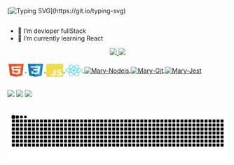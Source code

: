 

[![Typing SVG](https://readme-typing-svg.demolab.com?font=Fira+Code&weight=500&size=24&pause=1000&color=%237159c1?&random=false&width=435&lines=Hello%2C+World!)](https://git.io/typing-svg)
##
- 🔭 I’m devloper fullStack
- 🌱 I’m currently learning React

<div align="center">
  <a href="https://github.com/mraphaely">
  <img height="180em" src="https://github-readme-stats.vercel.app/api?username=mraphaely&show_icons=true&theme=midnight-purple&include_all_commits=true&count_private=true"/>
  <img height="180em" src="https://github-readme-stats.vercel.app/api/top-langs/?username=mraphaely&layout=compact&langs_count=7&theme=midnight-purple"/>
</div>

<div style="display: inline_block"><br>
  <img align="center" alt="Mary-HTML" height="30" width="40" src="https://raw.githubusercontent.com/devicons/devicon/master/icons/html5/html5-original.svg">
  <img align="center" alt="Mary-CSS" height="30" width="40" src="https://raw.githubusercontent.com/devicons/devicon/master/icons/css3/css3-original.svg">
  <img align="center" alt="Mary-Js" height="30" width="40" src="https://raw.githubusercontent.com/devicons/devicon/master/icons/javascript/javascript-plain.svg">
  <img align="center" alt="Mary-React" height="30" width="40" src="https://raw.githubusercontent.com/devicons/devicon/master/icons/react/react-original.svg">
  <img align="center" alt="Mary-Nodejs" height="30" width="40" src="https://cdn.jsdelivr.net/gh/devicons/devicon/icons/nodejs/nodejs-original.svg">
  <img align="center" alt="Mary-Git" height="30" width="35" src="https://git-scm.com/images/logos/downloads/Git-Icon-1788C.png">
    <img align="center" alt="Mary-Jest" height="30" width="30" src="https://iconape.com/wp-content/png_logo_vector/jest-logo.png">
  
</div>

##

<div> 
<!--   <a href="https://twitter.com/MaryanaRaphaely" target="_blank"><img src="https://img.shields.io/badge/Twitter-1DA1F2?style=for-the-badge&logo=twitter&logoColor=white" target="_blank"></a> -->

  <a href="https://instagram.com/mraphaely_" target="_blank"><img src="https://img.shields.io/badge/-Instagram-%23E4405F?style=for-the-badge&logo=instagram&logoColor=white" target="_blank"></a>
  <a href = "mailto:raphaelymaryana@gmail.com"><img src="https://img.shields.io/badge/-Gmail-%237159c1?style=for-the-badge&logo=gmail&logoColor=white" target="_blank"></a>
  <a href="https://www.linkedin.com/in/maryanaraphaely6870" target="_blank"><img src="https://img.shields.io/badge/-Linkedin-%230077B5?style=for-the-badge&logo=linkedin&logoColor=white" target="_blank"></a>

##

 <picture>
  <source media="(prefers-color-scheme: dark)" srcset="https://raw.githubusercontent.com/mraphaely/mraphaely/output/github-contribution-grid-snake-dark.svg">
  <source media="(prefers-color-scheme: light)" srcset="https://raw.githubusercontent.com/mraphaely/mraphaely/output/github-contribution-grid-snake.svg">
  <img alt="github contribution grid snake animation" src="https://raw.githubusercontent.com/mraphaely/mraphaely/output/github-contribution-grid-snake.svg">
</picture>
  
</div>

<!---
mraphaely/mraphaely is a ✨ special ✨ repository because its `README.md` (this file) appears on your GitHub profile.
You can click the Preview link to take a look at your changes.
--->
